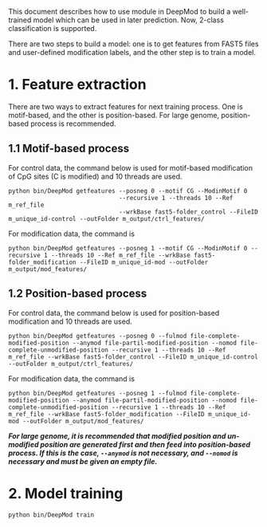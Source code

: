 This document describes how to use module in DeepMod to build a well-trained model which can be used in later prediction. Now, 2-class classification is supported. 

There are two steps to build a model: one is to get features from FAST5 files and user-defined modification labels, and the other step is to train a model.

# 1. Feature extraction
There are two ways to extract features for next training process. One is motif-based, and the other is position-based. For large genome, position-based process is recommended.

## 1.1 Motif-based process
For control data, the command below is used for motif-based modification of CpG sites (C is modified) and 10 threads are used.
```
python bin/DeepMod getfeatures --posneg 0 --motif CG --ModinMotif 0 
                               --recursive 1 --threads 10 --Ref m_ref_file 
                               --wrkBase fast5-folder_control --FileID m_unique_id-control --outFolder m_output/ctrl_features/
```

For modification data, the command is
```
python bin/DeepMod getfeatures --posneg 1 --motif CG --ModinMotif 0 --recursive 1 --threads 10 --Ref m_ref_file --wrkBase fast5-folder_modification --FileID m_unique_id-mod --outFolder m_output/mod_features/
```

## 1.2 Position-based process
For control data, the command below is used for position-based modification and 10 threads are used.
```
python bin/DeepMod getfeatures --posneg 0 --fulmod file-complete-modified-position --anymod file-partil-modified-position --nomod file-complete-unmodified-position --recursive 1 --threads 10 --Ref m_ref_file --wrkBase fast5-folder_control --FileID m_unique_id-control --outFolder m_output/ctrl_features/
```

For modification data, the command is
```
python bin/DeepMod getfeatures --posneg 1 --fulmod file-complete-modified-position --anymod file-partil-modified-position --nomod file-complete-unmodified-position --recursive 1 --threads 10 --Ref m_ref_file --wrkBase fast5-folder_modification --FileID m_unique_id-mod --outFolder m_output/mod_features/
```

***For large genome, it is recommended that modified position and un-modified position are generated first and then feed into position-based process. If this is the case, `--anymod` is not necessary, and `--nomod` is necessary and must be given an empty file.***



# 2. Model training
`python bin/DeepMod train `

